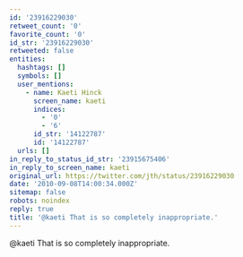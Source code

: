 ```yaml
---
id: '23916229030'
retweet_count: '0'
favorite_count: '0'
id_str: '23916229030'
retweeted: false
entities:
  hashtags: []
  symbols: []
  user_mentions:
    - name: Kaeti Hinck
      screen_name: kaeti
      indices:
        - '0'
        - '6'
      id_str: '14122787'
      id: '14122787'
  urls: []
in_reply_to_status_id_str: '23915675406'
in_reply_to_screen_name: kaeti
original_url: https://twitter.com/jth/status/23916229030
date: '2010-09-08T14:00:34.000Z'
sitemap: false
robots: noindex
reply: true
title: '@kaeti That is so completely inappropriate.'
---
```


@kaeti That is so completely inappropriate.